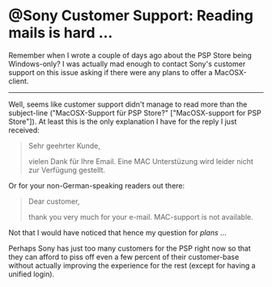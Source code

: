 # @Sony Customer Support: Reading mails is hard ... 

Remember when I wrote a couple of days ago about the PSP Store being 
Windows-only? I was actually mad enough to contact Sony's customer
support on this issue asking if there were any plans to offer a MacOSX-client.

-------------------------------

Well, seems like customer support didn't manage to read more than the 
subject-line ("MacOSX-Support für PSP Store?" ["MacOSX-support for PSP Store"]).
At least this is the only explanation I have for the reply I just received:
    
> Sehr geehrter Kunde,
> 
> vielen Dank für Ihre Email.
> Eine MAC Unterstüzung wird leider nicht zur Verfügung gestellt.

Or for your non-German-speaking readers out there:
  
> Dear customer, 
>     
> thank you very much for your e-mail.
> MAC-support is not available.

Not that I would have noticed that hence my question for *plans* ... 

Perhaps Sony has just too many customers for the PSP right now so that they
can afford to piss off even a few percent of their customer-base without
actually improving the experience for the rest (except for having a unified
login).


